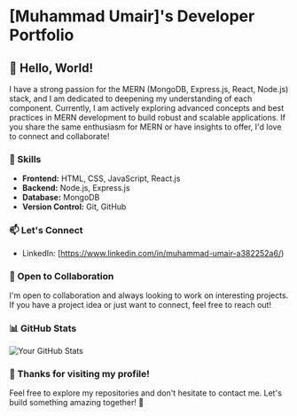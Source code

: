 # [Muhammad Umair]'s Developer Portfolio

## 👋 Hello, World!

I have a strong passion for the MERN (MongoDB, Express.js, React, Node.js) stack, and I am dedicated to deepening my understanding of each component. Currently, I am actively exploring advanced concepts and best practices in MERN development to build robust and scalable applications. If you share the same enthusiasm for MERN or have insights to offer, I'd love to connect and collaborate!

### 🚀 Skills

- **Frontend:** HTML, CSS, JavaScript, React.js
- **Backend:** Node.js, Express.js
- **Database:** MongoDB
- **Version Control:** Git, GitHub



### 📫 Let's Connect

- LinkedIn: [https://www.linkedin.com/in/muhammad-umair-a382252a6/)

### 🤝 Open to Collaboration

I'm open to collaboration and always looking to work on interesting projects. If you have a project idea or just want to connect, feel free to reach out!


### 📊 GitHub Stats

![Your GitHub Stats](https://github-readme-stats-ruby-one.vercel.app/api?username=muhammad-umair42&show_icons=true&hide_title=true&count_private=true&theme=radical)

### 🙏 Thanks for visiting my profile!

Feel free to explore my repositories and don't hesitate to contact me. Let's build something amazing together! 🚀
